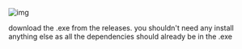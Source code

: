 ![img](https://user-images.githubusercontent.com/28412095/105617978-5496f400-5da8-11eb-8274-5165cf7164e4.png)


download the .exe from the releases. you shouldn't need any install anything else as all the dependencies should already be in the .exe
